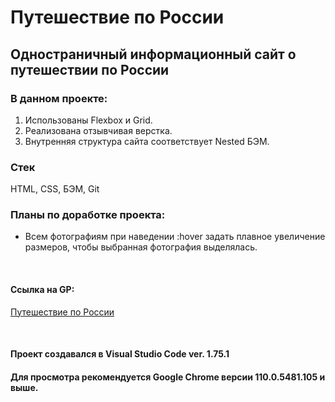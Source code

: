 # Путешествие по России

## Одностраничный информационный сайт о путешествии по России

### В данном проекте:
1. Использованы Flexbox и Grid.
2. Реализована отзывчивая верстка.
3. Внутренняя структура сайта соответствует Nested БЭМ.

### Стек
HTML, CSS, БЭМ, Git

### Планы по доработке проекта:
* Всем фотографиям при наведении :hover задать плавное увеличение размеров, чтобы выбранная фотография выделялась. 

<br>

#### Ссылка на GP:
[Путешествие по России](https://pazificdev.github.io/russian-travel/)

<br>

#### Проект создавался в Visual Studio Code ver. 1.75.1
#### Для просмотра рекомендуется Google Chrome версии 110.0.5481.105 и выше.
